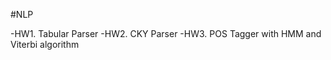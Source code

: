 #NLP


<CONTENTS>

-HW1. Tabular Parser
-HW2. CKY Parser
-HW3. POS Tagger with HMM and Viterbi algorithm
